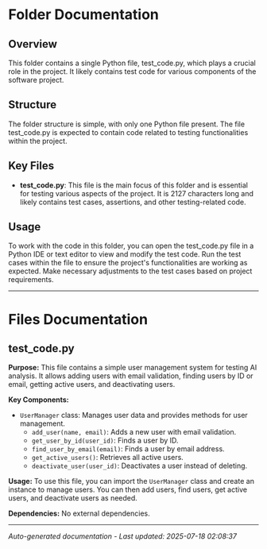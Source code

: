 # Folder Documentation

## Overview
This folder contains a single Python file, test_code.py, which plays a crucial role in the project. It likely contains test code for various components of the software project.

## Structure
The folder structure is simple, with only one Python file present. The file test_code.py is expected to contain code related to testing functionalities within the project.

## Key Files
- **test_code.py**: This file is the main focus of this folder and is essential for testing various aspects of the project. It is 2127 characters long and likely contains test cases, assertions, and other testing-related code.

## Usage
To work with the code in this folder, you can open the test_code.py file in a Python IDE or text editor to view and modify the test code. Run the test cases within the file to ensure the project's functionalities are working as expected. Make necessary adjustments to the test cases based on project requirements.

---

# Files Documentation

## test_code.py

**Purpose:** This file contains a simple user management system for testing AI analysis. It allows adding users with email validation, finding users by ID or email, getting active users, and deactivating users.

**Key Components:**
- `UserManager` class: Manages user data and provides methods for user management.
  - `add_user(name, email)`: Adds a new user with email validation.
  - `get_user_by_id(user_id)`: Finds a user by ID.
  - `find_user_by_email(email)`: Finds a user by email address.
  - `get_active_users()`: Retrieves all active users.
  - `deactivate_user(user_id)`: Deactivates a user instead of deleting.

**Usage:** To use this file, you can import the `UserManager` class and create an instance to manage users. You can then add users, find users, get active users, and deactivate users as needed.

**Dependencies:** No external dependencies.

---
*Auto-generated documentation - Last updated: 2025-07-18 02:08:37*
